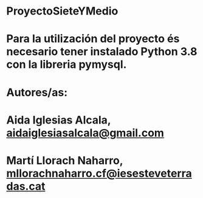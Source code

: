 # ProyectoSieteYMedio
# Para la utilización del proyecto és necesario tener instalado Python 3.8 con la libreria pymysql. 
# Autores/as:
# Aida Iglesias Alcala, aidaiglesiasalcala@gmail.com
# Martí Llorach Naharro, mllorachnaharro.cf@iesesteveterradas.cat
